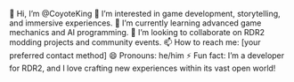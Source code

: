 👋 Hi, I’m @CoyoteKing
👀 I’m interested in game development, storytelling, and immersive experiences.
🌱 I’m currently learning advanced game mechanics and AI programming.
💞️ I’m looking to collaborate on RDR2 modding projects and community events.
📫 How to reach me: [your preferred contact method]
😄 Pronouns: he/him
⚡ Fun fact: I’m a developer for RDR2, and I love crafting new experiences within its vast open world!
